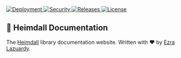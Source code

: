 <a href="https://heimdall.ezralazuardy.com/">
  <img src="https://therealsujitk-vercel-badge.vercel.app/?app=heimdall" alt="Deployment" target="_blank" rel="noopener noreferrer">
</a>

<a href="https://github.com/ezralazuardy/heimdall-documentation/actions/workflows/codeql-analysis.yml">
  <img src="https://img.shields.io/github/workflow/status/ezralazuardy/heimdall-documentation/CodeQL?label=security" alt="Security" target="_blank" rel="noopener noreferrer">
</a>

<a href="https://github.com/ezralazuardy/heimdall-documentation/releases">
  <img src="https://img.shields.io/github/v/release/ezralazuardy/heimdall-documentation" alt="Releases" target="_blank" rel="noopener noreferrer">
</a>

<a href="https://github.com/ezralazuardy/heimdall-documentation/blob/master/LICENSE">
  <img src="https://img.shields.io/github/license/ezralazuardy/heimdall-documentation" alt="License" target="_blank" rel="noopener noreferrer">
</a>

## 📖 Heimdall Documentation

The [Heimdall](https://github.com/ezralazuardy/heimdall) library documentation website. Written with ❤️ by [Ezra Lazuardy](https://github.com/ezralazuardy).
